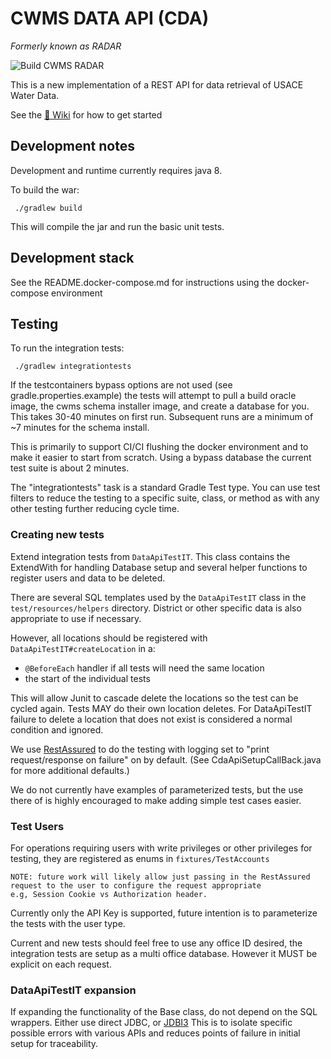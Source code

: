 # CWMS DATA API (CDA) 
*Formerly known as RADAR*

![Build CWMS RADAR](https://github.com/USACE/cwms-data-api/workflows/Build%20CWMS%20CDA/badge.svg)

This is a new implementation of a REST API for data retrieval of USACE Water Data.

See the [📃 Wiki](https://github.com/USACE/cwms-data-api/wiki) for how to get started


## Development notes

Development and runtime currently requires java 8.


To build the war:

     ./gradlew build

This will compile the jar and run the basic unit tests.

## Development stack

See the README.docker-compose.md for instructions using the docker-compose environment

## Testing

To run the integration tests:

     ./gradlew integrationtests

If the testcontainers bypass options are not used (see gradle.properties.example) the tests
will attempt to pull a build oracle image, the cwms schema installer image, and create a database for you.
This takes 30-40 minutes on first run. Subsequent runs are a minimum of ~7 minutes for the schema install.

This is primarily to support CI/CI flushing the docker environment and to make it easier to start from scratch.
Using a bypass database the current test suite is about 2 minutes. 

The "integrationtests" task is a standard Gradle Test type. You can use test filters to reduce the testing to
a specific suite, class, or method as with any other testing further reducing cycle time.


### Creating new tests

Extend integration tests from `DataApiTestIT`. This class contains the ExtendWith for handling Database setup and 
several helper functions to register users and data to be deleted.


There are several SQL templates used by the `DataApiTestIT` class in the `test/resources/helpers` directory.
District or other specific data is also appropriate to use if necessary.

However, all locations should be registered with `DataApiTestIT#createLocation` in a:

- `@BeforeEach` handler if all tests will need the same location
- the start of the individual tests

This will allow Junit to cascade delete the locations so the test can be cycled again. Tests MAY do their own location deletes. 
For DataApiTestIT failure to delete a location that does not exist is considered a normal condition and ignored.

We use [RestAssured](https://rest-assured.io/) to do the testing with logging set to "print request/response on failure" on by default. 
(See CdaApiSetupCallBack.java for more additional defaults.)

We do not currently have examples of parameterized tests, but the use there of is highly encouraged to make adding simple test 
cases easier.

### Test Users

For operations requiring users with write privileges or other privileges for testing, they are registered as enums in
`fixtures/TestAccounts` 

    NOTE: future work will likely allow just passing in the RestAssured request to the user to configure the request appropriate
    e.g, Session Cookie vs Authorization header.

Currently only the API Key is supported, future intention is to parameterize the tests with the user type.

Current and new tests should feel free to use any office ID desired, the integration tests are setup as a multi office database. 
However it MUST be explicit on each request.

### DataApiTestIT expansion

If expanding the functionality of the Base class, do not depend on the SQL wrappers. Either use direct JDBC, or [JDBI3](https://jdbi.org/)
This is to isolate specific possible errors with various APIs and reduces points of failure in initial setup for traceability.
